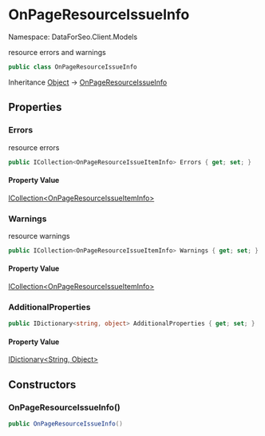 # OnPageResourceIssueInfo

Namespace: DataForSeo.Client.Models

resource errors and warnings

```csharp
public class OnPageResourceIssueInfo
```

Inheritance [Object](https://docs.microsoft.com/en-us/dotnet/api/system.object) → [OnPageResourceIssueInfo](./dataforseo.client.models.onpageresourceissueinfo.md)

## Properties

### **Errors**

resource errors

```csharp
public ICollection<OnPageResourceIssueItemInfo> Errors { get; set; }
```

#### Property Value

[ICollection&lt;OnPageResourceIssueItemInfo&gt;](./dataforseo.client.models.onpageresourceissueiteminfo.md)<br>

### **Warnings**

resource warnings

```csharp
public ICollection<OnPageResourceIssueItemInfo> Warnings { get; set; }
```

#### Property Value

[ICollection&lt;OnPageResourceIssueItemInfo&gt;](./dataforseo.client.models.onpageresourceissueiteminfo.md)<br>

### **AdditionalProperties**

```csharp
public IDictionary<string, object> AdditionalProperties { get; set; }
```

#### Property Value

[IDictionary&lt;String, Object&gt;](https://docs.microsoft.com/en-us/dotnet/api/system.collections.generic.idictionary-2)<br>

## Constructors

### **OnPageResourceIssueInfo()**

```csharp
public OnPageResourceIssueInfo()
```
